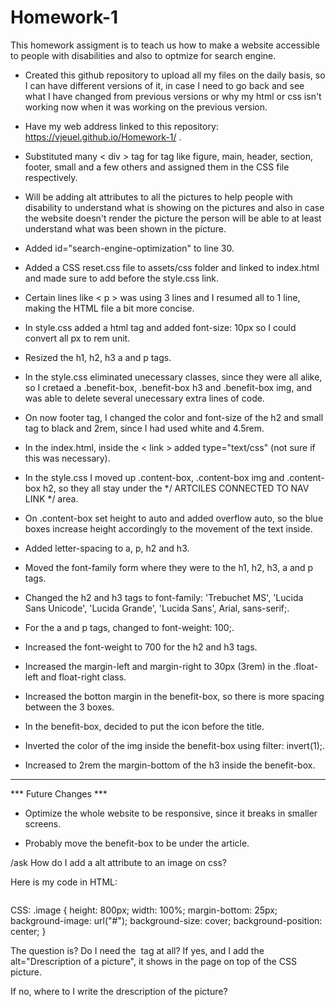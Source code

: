 # Homework-1

This homework assigment is to teach us how to make a website accessible to people with disabilities and also to optmize for search engine.

* Created this github repository to upload all my files on the daily basis, so I can have different versions of it, in case I need to go back and see what I have changed from previous versions or why my html or css isn't working now when it was working on the previous version.

* Have my web address linked to this repository: https://vjeuel.github.io/Homework-1/ .

* Substituted many < div > tag for tag like figure, main, header, section, footer, small and a few others and assigned them in the CSS file respectively.

* Will be adding alt attributes to all the pictures to help people with disability to understand what is showing on the pictures and also in case the website doesn't render the picture the person will be able to at least understand what was been shown in the picture.

* Added id="search-engine-optimization" to line 30.

* Added a CSS reset.css file to assets/css folder and linked to index.html and made sure to add before the style.css link.

* Certain lines like < p > was using 3 lines and I resumed all to 1 line, making the HTML file a bit more concise.

* In style.css added a html tag and added font-size: 10px so I could convert all px to rem unit.

* Resized the h1, h2, h3 a and p tags.

* In the style.css eliminated unecessary classes, since they were all alike, so I cretaed a .benefit-box, .benefit-box h3 and .benefit-box img, and was able to delete several unecessary extra lines of code.

* On now footer tag, I changed the color and font-size of the h2 and small tag to black and 2rem, since I had used white and 4.5rem.

* In the index.html, inside the < link > added type="text/css" (not sure if this was necessary).

* In the style.css I moved up .content-box, .content-box img and .content-box h2, so they all stay under 
the */ ARTCILES CONNECTED TO NAV LINK */ area. 

* On .content-box set height to auto and added overflow auto, so the blue boxes increase height accordingly to the movement of the text inside.

* Added letter-spacing to a, p, h2 and h3.

* Moved the font-family form where they were to the h1, h2, h3, a and p tags.

* Changed the h2 and h3 tags to font-family: 'Trebuchet MS', 'Lucida Sans Unicode', 'Lucida Grande', 'Lucida Sans', Arial, sans-serif;.

* For the a and p tags, changed to font-weight: 100;.

* Increased the font-weight to 700 for the h2 and h3 tags.

* Increased the margin-left and margin-right to 30px (3rem) in the .float-left and float-right class.

* Increased the botton margin in the benefit-box, so there is more spacing between the 3 boxes.

* In the benefit-box, decided to put the icon before the title.

* Inverted the color of the img inside the benefit-box using filter: invert(1);.

* Increased to 2rem the margin-bottom of the h3 inside the benefit-box.

**********************************************************************************************************************
*** Future Changes ***
* Optimize the whole website to be responsive, since it breaks in smaller screens.

* Probably move the benefit-box to be under the article.



/ask How do I add a alt attribute to an image on css?

Here is my code in HTML:
<div class="image">
  <img src="#" alt="">
</div>

CSS:
.image {
    height: 800px;
    width: 100%;
    margin-bottom: 25px;
    background-image: url("#");
    background-size: cover;
    background-position: center;
}

The question is? Do I need the <img> tag at all? If yes, and I add the alt="Drescription of a picture", it shows in the page on top of the CSS picture.

If no, where to I write the drescription of the picture?
